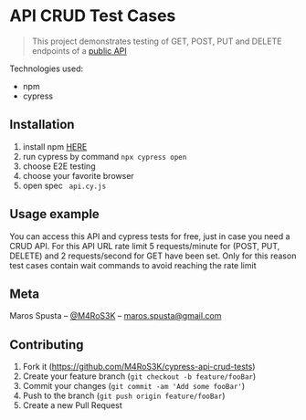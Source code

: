 # API CRUD Test Cases
> This project demonstrates testing of GET, POST, PUT and DELETE endpoints of a [public API](https://calm-plum-jaguar-tutu.cyclic.app/todos)

Technologies used:
- npm
- cypress

## Installation

1. install npm [HERE](https://nodejs.org/en/download)
2. run cypress by command  ```npx cypress open```
3. choose E2E testing
4. choose your favorite browser
5. open spec ``` api.cy.js```

## Usage example

You can access this API and cypress tests for free, just in case you need a CRUD API.
For this API URL rate limit 5 requests/minute for (POST, PUT, DELETE) and 2 requests/second for GET have been set.
Only for this reason test cases contain wait commands to avoid reaching the rate limit

## Meta

Maros Spusta – [@M4RoS3K](https://github.com/M4RoS3K) – maros.spusta@gmail.com


## Contributing

1. Fork it (<https://github.com/M4RoS3K/cypress-api-crud-tests>)
2. Create your feature branch (`git checkout -b feature/fooBar`)
3. Commit your changes (`git commit -am 'Add some fooBar'`)
4. Push to the branch (`git push origin feature/fooBar`)
5. Create a new Pull Request